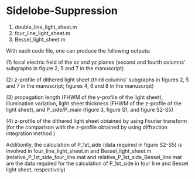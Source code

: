 # Sidelobe-Suppression
1. double_line_light_sheet.m
2. four_line_light_sheet.m
3. Bessel_light_sheet.m

 With each code file, one can produce the following outputs:

(1) focal electric field of the xz and yz planes (second and fourth columns' subgraphs in figure 2, 5 and 7 in the manuscript)

(2) z-profile of dithered light sheet (third columns' subgraphs in figures 2, 5 and 7 in the manuscript; figures 4, 6 and 8 in the manuscript)

(3) propagation length (FHWM of the y-profile of the light sheet), illumination variation, light sheet thickness (FHWM of the z-profile of the light sheet), and P_side/P_main (figure 3, figure S1, and figure S2-S5)

(4) z-profile of the dithered light sheet obtained by using Fourier transform (for the comparison with the z-profile obtained by using diffraction integration method )

Additionlly, the calculation of P_1st_side (data required in figure S2-S5) is involved in four_line_light_sheet.m and Bessel_light_sheet.m
(relative_P_1st_side_four_line.mat and relative_P_1st_side_Bessel_line.mat are the data required for the calculation of P_1st_side in four line and Bessel light sheet, respectively)
